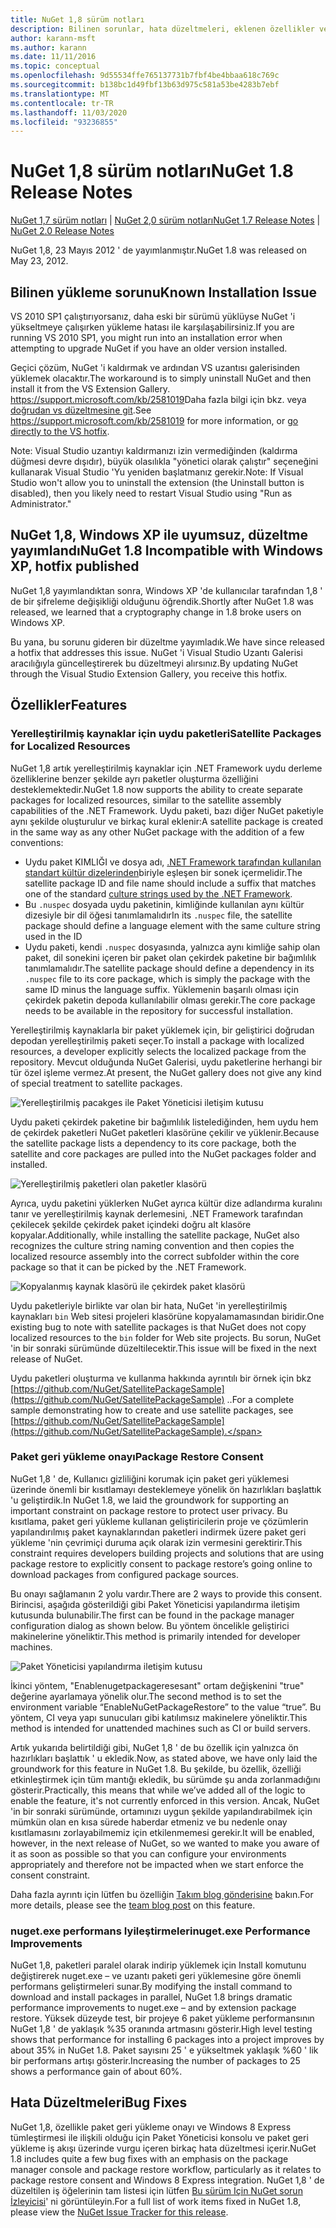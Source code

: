 ```yaml
---
title: NuGet 1,8 sürüm notları
description: Bilinen sorunlar, hata düzeltmeleri, eklenen özellikler ve CCR 'ler dahil olmak üzere NuGet 1,8 sürüm notları.
author: karann-msft
ms.author: karann
ms.date: 11/11/2016
ms.topic: conceptual
ms.openlocfilehash: 9d55534ffe765137731b7fbf4be4bbaa618c769c
ms.sourcegitcommit: b138bc1d49fbf13b63d975c581a53be4283b7ebf
ms.translationtype: MT
ms.contentlocale: tr-TR
ms.lasthandoff: 11/03/2020
ms.locfileid: "93236855"
---
```

# <a name="nuget-18-release-notes"></a><span data-ttu-id="2d4cb-103">NuGet 1,8 sürüm notları</span><span class="sxs-lookup"><span data-stu-id="2d4cb-103">NuGet 1.8 Release Notes</span></span>

<span data-ttu-id="2d4cb-104">[NuGet 1,7 sürüm notları](../release-notes/nuget-1.7.md)  |  [NuGet 2,0 sürüm notları](../release-notes/nuget-2.0.md)</span><span class="sxs-lookup"><span data-stu-id="2d4cb-104">[NuGet 1.7 Release Notes](../release-notes/nuget-1.7.md) | [NuGet 2.0 Release Notes](../release-notes/nuget-2.0.md)</span></span>

<span data-ttu-id="2d4cb-105">NuGet 1,8, 23 Mayıs 2012 ' de yayımlanmıştır.</span><span class="sxs-lookup"><span data-stu-id="2d4cb-105">NuGet 1.8 was released on May 23, 2012.</span></span>

## <a name="known-installation-issue"></a><span data-ttu-id="2d4cb-106">Bilinen yükleme sorunu</span><span class="sxs-lookup"><span data-stu-id="2d4cb-106">Known Installation Issue</span></span>
<span data-ttu-id="2d4cb-107">VS 2010 SP1 çalıştırıyorsanız, daha eski bir sürümü yüklüyse NuGet 'i yükseltmeye çalışırken yükleme hatası ile karşılaşabilirsiniz.</span><span class="sxs-lookup"><span data-stu-id="2d4cb-107">If you are running VS 2010 SP1, you might run into an installation error when attempting to upgrade NuGet if you have an older version installed.</span></span>

<span data-ttu-id="2d4cb-108">Geçici çözüm, NuGet 'i kaldırmak ve ardından VS uzantısı galerisinden yüklemek olacaktır.</span><span class="sxs-lookup"><span data-stu-id="2d4cb-108">The workaround is to simply uninstall NuGet and then install it from the VS Extension Gallery.</span></span>  <span data-ttu-id="2d4cb-109"><https://support.microsoft.com/kb/2581019>Daha fazla bilgi için bkz. veya [doğrudan vs düzeltmesine git](http://bit.ly/vsixcertfix).</span><span class="sxs-lookup"><span data-stu-id="2d4cb-109">See <https://support.microsoft.com/kb/2581019> for more information, or [go directly to the VS hotfix](http://bit.ly/vsixcertfix).</span></span>

<span data-ttu-id="2d4cb-110">Note: Visual Studio uzantıyı kaldırmanızı izin vermediğinden (kaldırma düğmesi devre dışıdır), büyük olasılıkla "yönetici olarak çalıştır" seçeneğini kullanarak Visual Studio 'Yu yeniden başlatmanız gerekir.</span><span class="sxs-lookup"><span data-stu-id="2d4cb-110">Note: If Visual Studio won't allow you to uninstall the extension (the Uninstall button is disabled), then you likely need to restart Visual Studio using "Run as Administrator."</span></span>

## <a name="nuget-18-incompatible-with-windows-xp-hotfix-published"></a><span data-ttu-id="2d4cb-111">NuGet 1,8, Windows XP ile uyumsuz, düzeltme yayımlandı</span><span class="sxs-lookup"><span data-stu-id="2d4cb-111">NuGet 1.8 Incompatible with Windows XP, hotfix published</span></span>

<span data-ttu-id="2d4cb-112">NuGet 1,8 yayımlandıktan sonra, Windows XP 'de kullanıcılar tarafından 1,8 ' de bir şifreleme değişikliği olduğunu öğrendik.</span><span class="sxs-lookup"><span data-stu-id="2d4cb-112">Shortly after NuGet 1.8 was released, we learned that a cryptography change in 1.8 broke users on Windows XP.</span></span>

<span data-ttu-id="2d4cb-113">Bu yana, bu sorunu gideren bir düzeltme yayımladık.</span><span class="sxs-lookup"><span data-stu-id="2d4cb-113">We have since released a hotfix that addresses this issue.</span></span>  <span data-ttu-id="2d4cb-114">NuGet 'i Visual Studio Uzantı Galerisi aracılığıyla güncelleştirerek bu düzeltmeyi alırsınız.</span><span class="sxs-lookup"><span data-stu-id="2d4cb-114">By updating NuGet through the Visual Studio Extension Gallery, you receive this hotfix.</span></span>

## <a name="features"></a><span data-ttu-id="2d4cb-115">Özellikler</span><span class="sxs-lookup"><span data-stu-id="2d4cb-115">Features</span></span>

### <a name="satellite-packages-for-localized-resources"></a><span data-ttu-id="2d4cb-116">Yerelleştirilmiş kaynaklar için uydu paketleri</span><span class="sxs-lookup"><span data-stu-id="2d4cb-116">Satellite Packages for Localized Resources</span></span>
<span data-ttu-id="2d4cb-117">NuGet 1,8 artık yerelleştirilmiş kaynaklar için .NET Framework uydu derleme özelliklerine benzer şekilde ayrı paketler oluşturma özelliğini desteklemektedir.</span><span class="sxs-lookup"><span data-stu-id="2d4cb-117">NuGet 1.8 now supports the ability to create separate packages for localized resources, similar to the satellite assembly capabilities of the .NET Framework.</span></span>  <span data-ttu-id="2d4cb-118">Uydu paketi, bazı diğer NuGet paketiyle aynı şekilde oluşturulur ve birkaç kural eklenir:</span><span class="sxs-lookup"><span data-stu-id="2d4cb-118">A satellite package is created in the same way as any other NuGet package with the addition of a few conventions:</span></span>

* <span data-ttu-id="2d4cb-119">Uydu paket KIMLIĞI ve dosya adı, [.NET Framework tarafından kullanılan standart kültür dizelerinden](/openspecs/windows_protocols/ms-lcid/a9eac961-e77d-41a6-90a5-ce1a8b0cdb9c)biriyle eşleşen bir sonek içermelidir.</span><span class="sxs-lookup"><span data-stu-id="2d4cb-119">The satellite package ID and file name should include a suffix that matches one of the standard [culture strings used by the .NET Framework](/openspecs/windows_protocols/ms-lcid/a9eac961-e77d-41a6-90a5-ce1a8b0cdb9c).</span></span>
* <span data-ttu-id="2d4cb-120">Bu `.nuspec` dosyada uydu paketinin, kimliğinde kullanılan aynı kültür dizesiyle bir dil öğesi tanımlamalıdır</span><span class="sxs-lookup"><span data-stu-id="2d4cb-120">In its `.nuspec` file, the satellite package should define a language element with the same culture string used in the ID</span></span>
* <span data-ttu-id="2d4cb-121">Uydu paketi, kendi `.nuspec` dosyasında, yalnızca aynı kimliğe sahip olan paket, dil sonekini içeren bir paket olan çekirdek paketine bir bağımlılık tanımlamalıdır.</span><span class="sxs-lookup"><span data-stu-id="2d4cb-121">The satellite package should define a dependency in its `.nuspec` file to its core package, which is simply the package with the same ID minus the language suffix.</span></span>  <span data-ttu-id="2d4cb-122">Yüklemenin başarılı olması için çekirdek paketin depoda kullanılabilir olması gerekir.</span><span class="sxs-lookup"><span data-stu-id="2d4cb-122">The core package needs to be available in the repository for successful installation.</span></span>

<span data-ttu-id="2d4cb-123">Yerelleştirilmiş kaynaklarla bir paket yüklemek için, bir geliştirici doğrudan depodan yerelleştirilmiş paketi seçer.</span><span class="sxs-lookup"><span data-stu-id="2d4cb-123">To install a package with localized resources, a developer explicitly selects the localized package from the repository.</span></span> <span data-ttu-id="2d4cb-124">Mevcut olduğunda NuGet Galerisi, uydu paketlerine herhangi bir tür özel işleme vermez.</span><span class="sxs-lookup"><span data-stu-id="2d4cb-124">At present, the NuGet gallery does not give any kind of special treatment to satellite packages.</span></span>

![Yerelleştirilmiş pacakges ile Paket Yöneticisi iletişim kutusu](./media/dlg-w-loc-packs.png)

<span data-ttu-id="2d4cb-126">Uydu paketi çekirdek paketine bir bağımlılık listelediğinden, hem uydu hem de çekirdek paketleri NuGet paketleri klasörüne çekilir ve yüklenir.</span><span class="sxs-lookup"><span data-stu-id="2d4cb-126">Because the satellite package lists a dependency to its core package, both the satellite and core packages are pulled into the NuGet packages folder and installed.</span></span>

![Yerelleştirilmiş paketleri olan paketler klasörü](./media/fldr-loc-packs.png)

<span data-ttu-id="2d4cb-128">Ayrıca, uydu paketini yüklerken NuGet ayrıca kültür dize adlandırma kuralını tanır ve yerelleştirilmiş kaynak derlemesini, .NET Framework tarafından çekilecek şekilde çekirdek paket içindeki doğru alt klasöre kopyalar.</span><span class="sxs-lookup"><span data-stu-id="2d4cb-128">Additionally, while installing the satellite package, NuGet also recognizes the culture string naming convention and then copies the localized resource assembly into the correct subfolder within the core package so that it can be picked by the .NET Framework.</span></span>

![Kopyalanmış kaynak klasörü ile çekirdek paket klasörü](./media/fldr-copied-loc.png)

<span data-ttu-id="2d4cb-130">Uydu paketleriyle birlikte var olan bir hata, NuGet 'in yerelleştirilmiş kaynakları `bin` Web sitesi projeleri klasörüne kopyalamamasından biridir.</span><span class="sxs-lookup"><span data-stu-id="2d4cb-130">One existing bug to note with satellite packages is that NuGet does not copy localized resources to the `bin` folder for Web site projects.</span></span>  <span data-ttu-id="2d4cb-131">Bu sorun, NuGet 'in bir sonraki sürümünde düzeltilecektir.</span><span class="sxs-lookup"><span data-stu-id="2d4cb-131">This issue will be fixed in the next release of NuGet.</span></span>

<span data-ttu-id="2d4cb-132">Uydu paketleri oluşturma ve kullanma hakkında ayrıntılı bir örnek için bkz [https://github.com/NuGet/SatellitePackageSample](https://github.com/NuGet/SatellitePackageSample) ..</span><span class="sxs-lookup"><span data-stu-id="2d4cb-132">For a complete sample demonstrating how to create and use satellite packages, see [https://github.com/NuGet/SatellitePackageSample](https://github.com/NuGet/SatellitePackageSample).</span></span>

### <a name="package-restore-consent"></a><span data-ttu-id="2d4cb-133">Paket geri yükleme onayı</span><span class="sxs-lookup"><span data-stu-id="2d4cb-133">Package Restore Consent</span></span>
<span data-ttu-id="2d4cb-134">NuGet 1,8 ' de, Kullanıcı gizliliğini korumak için paket geri yüklemesi üzerinde önemli bir kısıtlamayı desteklemeye yönelik ön hazırlıkları başlattık 'u geliştirdik.</span><span class="sxs-lookup"><span data-stu-id="2d4cb-134">In NuGet 1.8, we laid the groundwork for supporting an important constraint on package restore to protect user privacy.</span></span> <span data-ttu-id="2d4cb-135">Bu kısıtlama, paket geri yükleme kullanan geliştiricilerin proje ve çözümlerin yapılandırılmış paket kaynaklarından paketleri indirmek üzere paket geri yükleme 'nin çevrimiçi duruma açık olarak izin vermesini gerektirir.</span><span class="sxs-lookup"><span data-stu-id="2d4cb-135">This constraint requires developers building projects and solutions that are using package restore to explicitly consent to package restore’s going online to download packages from configured package sources.</span></span>

<span data-ttu-id="2d4cb-136">Bu onayı sağlamanın 2 yolu vardır.</span><span class="sxs-lookup"><span data-stu-id="2d4cb-136">There are 2 ways to provide this consent.</span></span> <span data-ttu-id="2d4cb-137">Birincisi, aşağıda gösterildiği gibi Paket Yöneticisi yapılandırma iletişim kutusunda bulunabilir.</span><span class="sxs-lookup"><span data-stu-id="2d4cb-137">The first can be found in the package manager configuration dialog as shown below.</span></span>  <span data-ttu-id="2d4cb-138">Bu yöntem öncelikle geliştirici makinelerine yöneliktir.</span><span class="sxs-lookup"><span data-stu-id="2d4cb-138">This method is primarily intended for developer machines.</span></span>

![Paket Yöneticisi yapılandırma iletişim kutusu](./media/pr-consent-configdlg.png)

<span data-ttu-id="2d4cb-140">İkinci yöntem, "Enablenugetpackageresesant" ortam değişkenini "true" değerine ayarlamaya yönelik olur.</span><span class="sxs-lookup"><span data-stu-id="2d4cb-140">The second method is to set the environment variable “EnableNuGetPackageRestore” to the value “true”.</span></span>  <span data-ttu-id="2d4cb-141">Bu yöntem, CI veya yapı sunucuları gibi katılımsız makinelere yöneliktir.</span><span class="sxs-lookup"><span data-stu-id="2d4cb-141">This method is intended for unattended machines such as CI or build servers.</span></span>

<span data-ttu-id="2d4cb-142">Artık yukarıda belirtildiği gibi, NuGet 1,8 ' de bu özellik için yalnızca ön hazırlıkları başlattık ' u ekledik.</span><span class="sxs-lookup"><span data-stu-id="2d4cb-142">Now, as stated above, we have only laid the groundwork for this feature in NuGet 1.8.</span></span>  <span data-ttu-id="2d4cb-143">Bu şekilde, bu özellik, özelliği etkinleştirmek için tüm mantığı ekledik, bu sürümde şu anda zorlanmadığını gösterir.</span><span class="sxs-lookup"><span data-stu-id="2d4cb-143">Practically, this means that while we’ve added all of the logic to enable the feature, it's not currently enforced in this version.</span></span> <span data-ttu-id="2d4cb-144">Ancak, NuGet 'in bir sonraki sürümünde, ortamınızı uygun şekilde yapılandırabilmek için mümkün olan en kısa sürede haberdar etmeniz ve bu nedenle onay kısıtlamasını zorlayabilmemiz için etkilenmemesi gerekir.</span><span class="sxs-lookup"><span data-stu-id="2d4cb-144">It will be enabled, however, in the next release of NuGet, so we wanted to make you aware of it as soon as possible so that you can configure your environments appropriately and therefore not be impacted when we start enforce the consent constraint.</span></span>

<span data-ttu-id="2d4cb-145">Daha fazla ayrıntı için lütfen bu özelliğin [Takım blog gönderisine](http://blog.nuget.org/20120518/package-restore-and-consent.html) bakın.</span><span class="sxs-lookup"><span data-stu-id="2d4cb-145">For more details, please see the [team blog post](http://blog.nuget.org/20120518/package-restore-and-consent.html) on this feature.</span></span>

### <a name="nugetexe-performance-improvements"></a><span data-ttu-id="2d4cb-146">nuget.exe performans Iyileştirmeleri</span><span class="sxs-lookup"><span data-stu-id="2d4cb-146">nuget.exe Performance Improvements</span></span>
<span data-ttu-id="2d4cb-147">NuGet 1,8, paketleri paralel olarak indirip yüklemek için Install komutunu değiştirerek nuget.exe – ve uzantı paketi geri yüklemesine göre önemli performans geliştirmeleri sunar.</span><span class="sxs-lookup"><span data-stu-id="2d4cb-147">By modifying the install command to download and install packages in parallel, NuGet 1.8 brings dramatic performance improvements to nuget.exe – and by extension package restore.</span></span>  <span data-ttu-id="2d4cb-148">Yüksek düzeyde test, bir projeye 6 paket yükleme performansının NuGet 1,8 ' de yaklaşık %35 oranında artmasını gösterir.</span><span class="sxs-lookup"><span data-stu-id="2d4cb-148">High level testing shows that performance for installing 6 packages into a project improves by about 35% in NuGet 1.8.</span></span>  <span data-ttu-id="2d4cb-149">Paket sayısını 25 ' e yükseltmek yaklaşık %60 ' lik bir performans artışı gösterir.</span><span class="sxs-lookup"><span data-stu-id="2d4cb-149">Increasing the number of packages to 25 shows a performance gain of about 60%.</span></span>

## <a name="bug-fixes"></a><span data-ttu-id="2d4cb-150">Hata Düzeltmeleri</span><span class="sxs-lookup"><span data-stu-id="2d4cb-150">Bug Fixes</span></span>
<span data-ttu-id="2d4cb-151">NuGet 1,8, özellikle paket geri yükleme onayı ve Windows 8 Express tümleştirmesi ile ilişkili olduğu için Paket Yöneticisi konsolu ve paket geri yükleme iş akışı üzerinde vurgu içeren birkaç hata düzeltmesi içerir.</span><span class="sxs-lookup"><span data-stu-id="2d4cb-151">NuGet 1.8 includes quite a few bug fixes with an emphasis on the package manager console and package restore workflow, particularly as it relates to package restore consent and Windows 8 Express integration.</span></span>
<span data-ttu-id="2d4cb-152">NuGet 1,8 ' de düzeltilen iş öğelerinin tam listesi için lütfen [Bu sürüm Için NuGet sorun İzleyicisi](http://nuget.codeplex.com/workitem/list/advanced?keyword=&status=Closed&type=All&priority=All&release=NuGet%201.8&assignedTo=All&component=All&sortField=Votes&sortDirection=Descending&page=0)' ni görüntüleyin.</span><span class="sxs-lookup"><span data-stu-id="2d4cb-152">For a full list of work items fixed in NuGet 1.8, please view the [NuGet Issue Tracker for this release](http://nuget.codeplex.com/workitem/list/advanced?keyword=&status=Closed&type=All&priority=All&release=NuGet%201.8&assignedTo=All&component=All&sortField=Votes&sortDirection=Descending&page=0).</span></span>